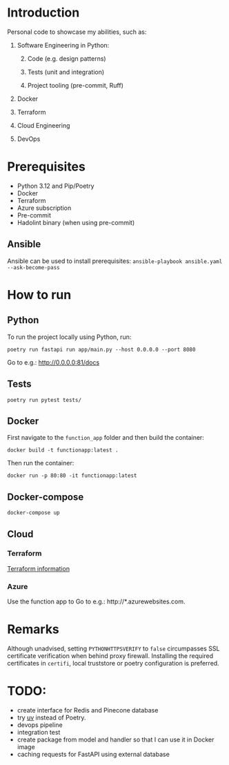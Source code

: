 # Introduction
Personal code to showcase my abilities, such as:
1. Software Engineering in Python:

   2. Code (e.g. design patterns)
   
   3. Tests (unit and integration)
   
   4. Project tooling (pre-commit, Ruff)
   
2. Docker
3. Terraform
4. Cloud Engineering
5. DevOps 


# Prerequisites
- Python 3.12 and Pip/Poetry
- Docker
- Terraform
- Azure subscription
- Pre-commit
- Hadolint binary (when using pre-commit)

## Ansible
Ansible can be used to install prerequisites: `ansible-playbook ansible.yaml --ask-become-pass`


# How to run

## Python
To run the project locally using Python, run:

`poetry run fastapi run app/main.py --host 0.0.0.0 --port 8080`



Go to e.g.: http://0.0.0.0:81/docs

## Tests

`poetry run pytest tests/`

## Docker

First navigate to the `function_app` folder and then build the container:

`docker build -t functionapp:latest .`

Then run the container:

`docker run -p 80:80 -it functionapp:latest`


## Docker-compose

`docker-compose up`



## Cloud

### Terraform

[Terraform information](infra/README.md)


### Azure
Use the function app to 
Go to e.g.: http://*.azurewebsites.com.

# Remarks
Although unadvised, setting `PYTHONHTTPSVERIFY` to `false` circumpasses SSL certificate verification when behind proxy firewall. Installing the required certificates in `certifi`, local truststore or poetry configuration is preferred.

# TODO:
- create interface for Redis and Pinecone database
- try [uv](https://github.com/astral-sh/uv) instead of Poetry.
- devops pipeline
- integration test
- create package from model and handler so that I can use it in Docker image
- caching requests for FastAPI using external database

